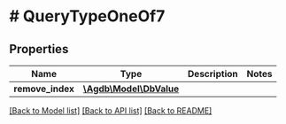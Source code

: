 # # QueryTypeOneOf7

## Properties

Name | Type | Description | Notes
------------ | ------------- | ------------- | -------------
**remove_index** | [**\Agdb\Model\DbValue**](DbValue.md) |  |

[[Back to Model list]](../../README.md#models) [[Back to API list]](../../README.md#endpoints) [[Back to README]](../../README.md)
